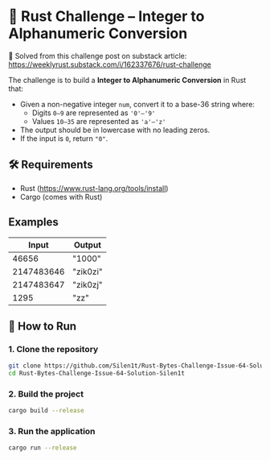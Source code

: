 # 🦀 Rust Challenge – Integer to Alphanumeric Conversion

📎 Solved from this challenge post on substack article:
https://weeklyrust.substack.com/i/162337676/rust-challenge

The challenge is to build a **Integer to Alphanumeric Conversion** in Rust that:

- Given a non-negative integer `num`, convert it to a base-36 string where:
  - Digits `0–9` are represented as `'0'–'9'`
  - Values `10–35` are represented as `'a'–'z'`
- The output should be in lowercase with no leading zeros.
- If the input is `0`, return `"0"`.

## 🛠️ Requirements

- Rust (https://www.rust-lang.org/tools/install)
- Cargo (comes with Rust)

## Examples

| Input      | Output   |
| ---------- | -------- |
| 46656      | "1000"   |
| 2147483646 | "zik0zi" |
| 2147483647 | "zik0zj" |
| 1295       | "zz"     |

## 🚀 How to Run

### 1. Clone the repository

```bash
git clone https://github.com/Silen1t/Rust-Bytes-Challenge-Issue-64-Solution-Silen1t.git
cd Rust-Bytes-Challenge-Issue-64-Solution-Silen1t
```

### 2. Build the project

```bash
cargo build --release
```

### 3. Run the application

```bash
cargo run --release
```
